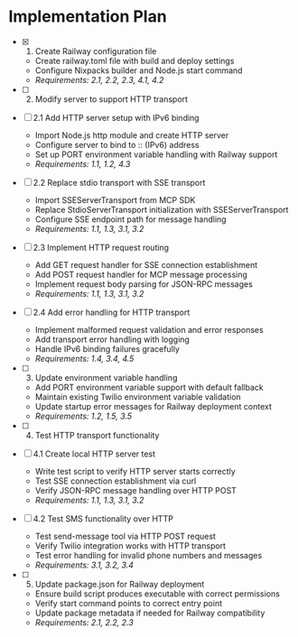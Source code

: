 # Implementation Plan

- [x] 1. Create Railway configuration file
  - Create railway.toml file with build and deploy settings
  - Configure Nixpacks builder and Node.js start command
  - _Requirements: 2.1, 2.2, 2.3, 4.1, 4.2_

- [ ] 2. Modify server to support HTTP transport
- [ ] 2.1 Add HTTP server setup with IPv6 binding
  - Import Node.js http module and create HTTP server
  - Configure server to bind to :: (IPv6) address
  - Set up PORT environment variable handling with Railway support
  - _Requirements: 1.1, 1.2, 4.3_

- [ ] 2.2 Replace stdio transport with SSE transport
  - Import SSEServerTransport from MCP SDK
  - Replace StdioServerTransport initialization with SSEServerTransport
  - Configure SSE endpoint path for message handling
  - _Requirements: 1.1, 1.3, 3.1, 3.2_

- [ ] 2.3 Implement HTTP request routing
  - Add GET request handler for SSE connection establishment
  - Add POST request handler for MCP message processing
  - Implement request body parsing for JSON-RPC messages
  - _Requirements: 1.1, 1.3, 3.1, 3.2_

- [ ] 2.4 Add error handling for HTTP transport
  - Implement malformed request validation and error responses
  - Add transport error handling with logging
  - Handle IPv6 binding failures gracefully
  - _Requirements: 1.4, 3.4, 4.5_

- [ ] 3. Update environment variable handling
  - Add PORT environment variable support with default fallback
  - Maintain existing Twilio environment variable validation
  - Update startup error messages for Railway deployment context
  - _Requirements: 1.2, 1.5, 3.5_

- [ ] 4. Test HTTP transport functionality
- [ ] 4.1 Create local HTTP server test
  - Write test script to verify HTTP server starts correctly
  - Test SSE connection establishment via curl
  - Verify JSON-RPC message handling over HTTP POST
  - _Requirements: 1.1, 1.3, 3.1, 3.2_

- [ ] 4.2 Test SMS functionality over HTTP
  - Test send-message tool via HTTP POST request
  - Verify Twilio integration works with HTTP transport
  - Test error handling for invalid phone numbers and messages
  - _Requirements: 3.1, 3.2, 3.4_

- [ ] 5. Update package.json for Railway deployment
  - Ensure build script produces executable with correct permissions
  - Verify start command points to correct entry point
  - Update package metadata if needed for Railway compatibility
  - _Requirements: 2.1, 2.2, 2.3_